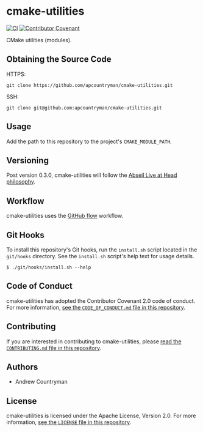 # cmake-utilities

[![CI](https://github.com/apcountryman/cmake-utilities/actions/workflows/ci.yml/badge.svg)](https://github.com/apcountryman/cmake-utilities/actions/workflows/ci.yml)
[![Contributor Covenant](https://img.shields.io/badge/Contributor%20Covenant-2.0-4baaaa.svg)](CODE_OF_CONDUCT.md)

CMake utilities (modules).

## Obtaining the Source Code

HTTPS:
```shell
git clone https://github.com/apcountryman/cmake-utilities.git
```
SSH:
```shell
git clone git@github.com:apcountryman/cmake-utilities.git
```

## Usage

Add the path to this repository to the project's `CMAKE_MODULE_PATH`.

## Versioning

Post version 0.3.0, cmake-utilities will follow the [Abseil Live at Head
philosophy](https://abseil.io/about/philosophy).

## Workflow

cmake-utilities uses the [GitHub flow](https://guides.github.com/introduction/flow/)
workflow.

## Git Hooks

To install this repository's Git hooks, run the `install.sh` script located in the
`git/hooks` directory.
See the `install.sh` script's help text for usage details.
```
$ ./git/hooks/install.sh --help
```

## Code of Conduct

cmake-utilities has adopted the Contributor Covenant 2.0 code of conduct.
For more information, [see the `CODE_OF_CONDUCT.md` file in this
repository](CODE_OF_CONDUCT.md).

## Contributing

If you are interested in contributing to cmake-utilities, please [read the
`CONTRIBUTING.md` file in this repository](CONTRIBUTING.md).

## Authors

- Andrew Countryman

## License

cmake-utilities is licensed under the Apache License, Version 2.0.
For more information, [see the `LICENSE` file in this repository](LICENSE).
